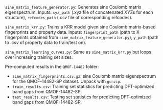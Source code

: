 `sine_matrix_feature_generator.py`: Generates sine Coulomb matrix eigenspectrum. Inputs: `xyz_path` (.xyz file of concatenated XYZs for each structure), `refcodes_path` (.csv file of corresponding refcodes).

`sine_matrix_krr.py`: Trains a KRR model given sine Coulomb matrix-based fingerprints and property data. Inputs: `fingerprint_path` (path to X fingerprints obtained from `sine_matrix_feature_generator.py`), `y_path` (path to .csv of property data to train/test on).

`sine_matrix_learning_curves.py`: Same as `sine_matrix_krr.py` but loops over increasing training set sizes.

Pre-computed results in the `QMOF-14482` folder:
- `sine_matrix_fingerprints.csv.gz`: sine Coulomb matrix eigenspectrum for the QMOF-14482-SP dataset. Unpack with `gunzip`.
- `train_results.csv`: Training set statistics for predicting DFT-optimized band gaps from QMOF-14482-SP.
- `test_results.csv`: Testing set statistics for predicting DFT-optimized band gaps from QMOF-14482-SP.